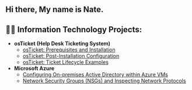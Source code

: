 ## Hi there, My name is Nate. 
<h2>👨‍💻 Information Technology Projects:</h2>

- <b>osTicket (Help Desk Ticketing System)</b>
  - [osTicket: Prerequisites and Installation](https://github.com/Nate-P-IT/osticket-prereqs)
  - [osTicket: Post-Installation Configuration](https://github.com/Nate-P-IT/post-install-config)
  - [osTicket: Ticket Lifecycle Examples](https://github.com/Nate-P-IT/ticket-lifecycle)
- <b>Microsoft Azure</b>
  - [Configuring On-premises Active Directory within Azure VMs](https://github.com/joshmadakorcc/configure-ad)
  - [Network Security Groups (NSGs) and Inspecting Network Protocols](https://github.com/Nate-P-IT/azure-network-protocols)
